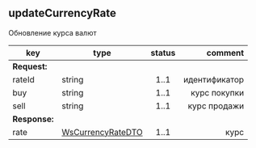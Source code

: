 ## updateCurrencyRate

Обновление курса валют

key | type | status | comment
--- | ---- | :----: | ---:
**Request:** | | |
rateId | string | 1..1 | идентификатор
buy | string | 1..1 | курс покупки
sell | string | 1..1 | курс продажи
**Response:** | | |
rate | [WsCurrencyRateDTO](#wscurrencyratedto) | 1..1 | курс
